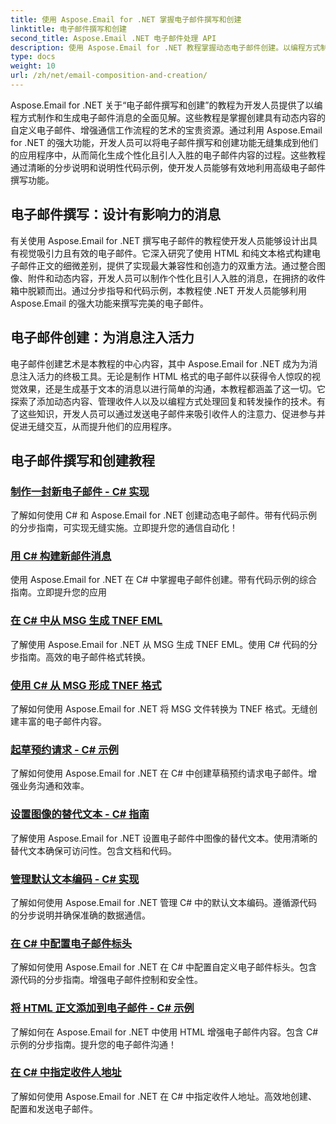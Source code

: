 ```yaml
---
title: 使用 Aspose.Email for .NET 掌握电子邮件撰写和创建
linktitle: 电子邮件撰写和创建
second_title: Aspose.Email .NET 电子邮件处理 API
description: 使用 Aspose.Email for .NET 教程掌握动态电子邮件创建。以编程方式制作引人入胜的电子邮件、个性化内容、添加附件并提升沟通。
type: docs
weight: 10
url: /zh/net/email-composition-and-creation/
---
```


Aspose.Email for .NET 关于“电子邮件撰写和创建”的教程为开发人员提供了以编程方式制作和生成电子邮件消息的全面见解。这些教程是掌握创建具有动态内容的自定义电子邮件、增强通信工作流程的艺术的宝贵资源。通过利用 Aspose.Email for .NET 的强大功能，开发人员可以将电子邮件撰写和创建功能无缝集成到他们的应用程序中，从而简化生成个性化且引人入胜的电子邮件内容的过程。这些教程通过清晰的分步说明和说明性代码示例，使开发人员能够有效地利用高级电子邮件撰写功能。

## 电子邮件撰写：设计有影响力的消息

有关使用 Aspose.Email for .NET 撰写电子邮件的教程使开发人员能够设计出具有视觉吸引力且有效的电子邮件。它深入研究了使用 HTML 和纯文本格式构建电子邮件正文的细微差别，提供了实现最大兼容性和创造力的双重方法。通过整合图像、附件和动态内容，开发人员可以制作个性化且引人入胜的消息，在拥挤的收件箱中脱颖而出。通过分步指导和代码示例，本教程使 .NET 开发人员能够利用 Aspose.Email 的强大功能来撰写完美的电子邮件。

## 电子邮件创建：为消息注入活力

电子邮件创建艺术是本教程的中心内容，其中 Aspose.Email for .NET 成为为消息注入活力的终极工具。无论是制作 HTML 格式的电子邮件以获得令人惊叹的视觉效果，还是生成基于文本的消息以进行简单的沟通，本教程都涵盖了这一切。它探索了添加动态内容、管理收件人以及以编程方式处理回复和转发操作的技术。有了这些知识，开发人员可以通过发送电子邮件来吸引收件人的注意力、促进参与并促进无缝交互，从而提升他们的应用程序。

## 电子邮件撰写和创建教程
### [制作一封新电子邮件 - C# 实现](./crafting-a-fresh-email-csharp-implementation/)
了解如何使用 C# 和 Aspose.Email for .NET 创建动态电子邮件。带有代码示例的分步指南，可实现无缝实施。立即提升您的通信自动化！
### [用 C# 构建新邮件消息](./constructing-a-new-mail-message-in-csharp/)
使用 Aspose.Email for .NET 在 C# 中掌握电子邮件创建。带有代码示例的综合指南。立即提升您的应用
### [在 C# 中从 MSG 生成 TNEF EML](./generating-tnef-eml-from-msg-in-csharp/)
了解使用 Aspose.Email for .NET 从 MSG 生成 TNEF EML。使用 C# 代码的分步指南。高效的电子邮件格式转换。
### [使用 C# 从 MSG 形成 TNEF 格式](./forming-tnef-format-from-msg-with-csharp/)
了解如何使用 Aspose.Email for .NET 将 MSG 文件转换为 TNEF 格式。无缝创建丰富的电子邮件内容。 
### [起草预约请求 - C# 示例](./crafting-a-draft-appointment-request-csharp-example/)
了解如何使用 Aspose.Email for .NET 在 C# 中创建草稿预约请求电子邮件。增强业务沟通和效率。
### [设置图像的替代文本 - C# 指南](./setting-alternative-text-for-images-csharp-guide/)
 了解使用 Aspose.Email for .NET 设置电子邮件中图像的替代文本。使用清晰的替代文本确保可访问性。包含文档和代码。
### [管理默认文本编码 - C# 实现](./managing-default-text-encoding-csharp-implementation/)
了解如何使用 Aspose.Email for .NET 管理 C# 中的默认文本编码。遵循源代码的分步说明并确保准确的数据通信。
### [在 C# 中配置电子邮件标头](./configuring-email-headers-in-csharp/)
了解如何使用 Aspose.Email for .NET 在 C# 中配置自定义电子邮件标头。包含源代码的分步指南。增强电子邮件控制和安全性。
### [将 HTML 正文添加到电子邮件 - C# 示例](./adding-html-body-to-emails-csharp-example/)
了解如何在 Aspose.Email for .NET 中使用 HTML 增强电子邮件内容。包含 C# 示例的分步指南。提升您的电子邮件沟通！
### [在 C# 中指定收件人地址](./specifying-recipient-addresses-in-csharp/)
了解如何使用 Aspose.Email for .NET 在 C# 中指定收件人地址。高效地创建、配置和发送电子邮件。